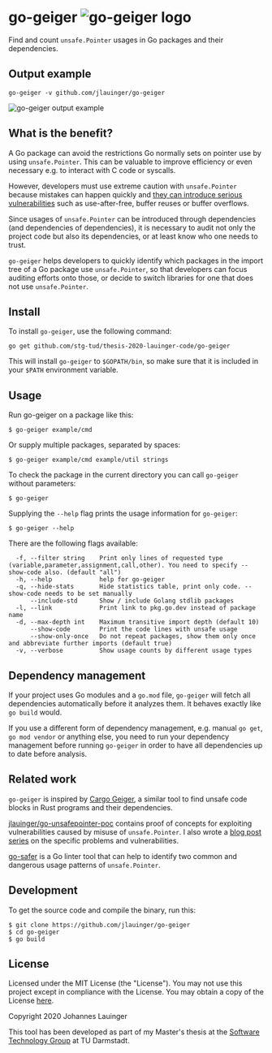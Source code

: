 # go-geiger ![go-geiger logo](https://user-images.githubusercontent.com/1872086/88234925-1cd4b580-cc7a-11ea-8913-dbfe9e77f659.png)

Find and count `unsafe.Pointer` usages in Go packages and their dependencies.


## Output example

```
go-geiger -v github.com/jlauinger/go-geiger
```

![go-geiger output example](https://user-images.githubusercontent.com/1872086/88232276-dc733880-cc75-11ea-8081-bab01106390b.png)


## What is the benefit?

A Go package can avoid the restrictions Go normally sets on pointer use by using `unsafe.Pointer`. This can be valuable
to improve efficiency or even necessary e.g. to interact with C code or syscalls.

However, developers must use extreme caution with `unsafe.Pointer` because mistakes can happen quickly and
[they can introduce serious vulnerabilities](https://dev.to/jlauinger/exploitation-exercise-with-unsafe-pointer-in-go-information-leak-part-1-1kga)
such as use-after-free, buffer reuses or buffer overflows.

Since usages of `unsafe.Pointer` can be introduced through dependencies (and dependencies of dependencies), it is necessary
to audit not only the project code but also its dependencies, or at least know who one needs to trust.

`go-geiger` helps developers to quickly identify which packages in the import tree of a Go package use `unsafe.Pointer`, so that developers
can focus auditing efforts onto those, or decide to switch libraries for one that does not use `unsafe.Pointer`.


## Install

To install `go-geiger`, use the following command:

```
go get github.com/stg-tud/thesis-2020-lauinger-code/go-geiger
```

This will install `go-geiger` to `$GOPATH/bin`, so make sure that it is included in your `$PATH` environment variable.


## Usage

Run go-geiger on a package like this:

```
$ go-geiger example/cmd
```

Or supply multiple packages, separated by spaces:

```
$ go-geiger example/cmd example/util strings
```

To check the package in the current directory you can call `go-geiger` without parameters:

```
$ go-geiger
```

Supplying the `--help` flag prints the usage information for `go-geiger`:

```
$ go-geiger --help
```

There are the following flags available:

```
  -f, --filter string    Print only lines of requested type (variable,parameter,assignment,call,other). You need to specify --show-code also. (default "all")
  -h, --help             help for go-geiger
  -q, --hide-stats       Hide statistics table, print only code. --show-code needs to be set manually
      --include-std      Show / include Golang stdlib packages
  -l, --link             Print link to pkg.go.dev instead of package name
  -d, --max-depth int    Maximum transitive import depth (default 10)
      --show-code        Print the code lines with unsafe usage
      --show-only-once   Do not repeat packages, show them only once and abbreviate further imports (default true)
  -v, --verbose          Show usage counts by different usage types

```


## Dependency management

If your project uses Go modules and a `go.mod` file, `go-geiger` will fetch all dependencies automatically before it
analyzes them. It behaves exactly like `go build` would.

If you use a different form of dependency management, e.g. manual `go get`, `go mod vendor` or anything else, you need
to run your dependency management before running `go-geiger` in order to have all dependencies up to date before
analysis.


## Related work

`go-geiger` is inspired by [Cargo Geiger](https://github.com/rust-secure-code/cargo-geiger), a similar tool to find unsafe
code blocks in Rust programs and their dependencies.

[jlauinger/go-unsafepointer-poc](https://github.com/jlauinger/go-unsafepointer-poc) contains proof of concepts for exploiting
vulnerabilities caused by misuse of `unsafe.Pointer`. I also wrote a [blog post series](https://dev.to/jlauinger/exploitation-exercise-with-unsafe-pointer-in-go-information-leak-part-1-1kga)
on the specific problems and vulnerabilities.

[go-safer](https://github.com/jlauinger/go-safer) is a Go linter tool that can help to identify two common and dangerous usage
patterns of `unsafe.Pointer`.


## Development

To get the source code and compile the binary, run this:

```
$ git clone https://github.com/jlauinger/go-geiger
$ cd go-geiger
$ go build
```


## License

Licensed under the MIT License (the "License"). You may not use this project except in compliance with the License. You
may obtain a copy of the License [here](https://opensource.org/licenses/MIT).

Copyright 2020 Johannes Lauinger

This tool has been developed as part of my Master's thesis at the
[Software Technology Group](https://www.stg.tu-darmstadt.de/stg/homepage.en.jsp) at TU Darmstadt.

